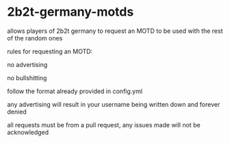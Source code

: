 # 2b2t-germany-motds
allows players of 2b2t germany to request an MOTD to be used with the rest of the random ones


rules for requesting an MOTD:

no advertising

no bullshitting

follow the format already provided in config.yml

any advertising will result in your username being written down and forever denied

all requests must be from a pull request, any issues made will not be acknowledged
